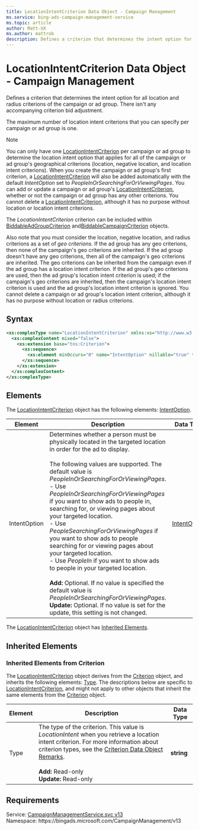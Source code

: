```yaml
---
title: LocationIntentCriterion Data Object - Campaign Management
ms.service: bing-ads-campaign-management-service
ms.topic: article
author: Matt-UX
ms.author: mattrob
description: Defines a criterion that determines the intent option for all location and radius criterions of the campaign or ad group.
---
```

# LocationIntentCriterion Data Object - Campaign Management
Defines a criterion that determines the intent option for all location and radius criterions of the campaign or ad group. There isn't any accompanying criterion bid adjustment. 

The maximum number of location intent criterions that you can specify per campaign or ad group is one.

> [!NOTE]
> You can only have one [LocationIntentCriterion](locationintentcriterion.md) per campaign or ad group to determine the location intent option that applies for all of the campaign or ad group's geographical criterions (location, negative location, and location intent criterions). When you create the campaign or ad group's first criterion, a [LocationIntentCriterion](locationintentcriterion.md) will also be added automatically with the default *IntentOption* set to *PeopleInOrSearchingForOrViewingPages*. You can add or update a campaign or ad group's [LocationIntentCriterion](locationintentcriterion.md), whether or not the campaign or ad group has any other criterions. You cannot delete a [LocationIntentCriterion](locationintentcriterion.md), although it has no purpose without location or location intent criterions. 

The *LocationIntentCriterion* criterion can be included within [BiddableAdGroupCriterion](biddableadgroupcriterion.md) and[BiddableCampaignCriterion](biddablecampaigncriterion.md) objects. 

Also note that you must consider the location, negative location, and radius criterions as a set of *geo criterions*. If the ad group has any geo criterions, then none of the campaign's geo criterions are inherited. If the ad group doesn't have any geo criterions, then all of the campaign's geo criterions are inherited. The geo criterions can be inherited from the campaign even if the ad group has a location intent criterion. If the ad group's geo criterions are used, then the ad group's location intent criterion is used; if the campaign's geo criterions are inherited, then the campaign's location intent criterion is used and the ad group's location intent criterion is ignored. You cannot delete a campaign or ad group's location intent criterion, although it has no purpose without location or radius criterions. 

## Syntax
```xml
<xs:complexType name="LocationIntentCriterion" xmlns:xs="http://www.w3.org/2001/XMLSchema">
  <xs:complexContent mixed="false">
    <xs:extension base="tns:Criterion">
      <xs:sequence>
        <xs:element minOccurs="0" name="IntentOption" nillable="true" type="tns:IntentOption" />
      </xs:sequence>
    </xs:extension>
  </xs:complexContent>
</xs:complexType>
```

## <a name="elements"></a>Elements

The [LocationIntentCriterion](locationintentcriterion.md) object has the following elements: [IntentOption](#intentoption).

|Element|Description|Data Type|
|-----------|---------------|-------------|
|<a name="intentoption"></a>IntentOption|Determines whether a person must be physically located in the targeted location in order for the ad to display.<br/><br/>The following values are supported. The default value is *PeopleInOrSearchingForOrViewingPages*.<br/>- Use *PeopleInOrSearchingForOrViewingPages* if you want to show ads to people in, searching for, or viewing pages about your targeted location.<br/>- Use *PeopleSearchingForOrViewingPages* if you want to show ads to people searching for or viewing pages about your targeted location.<br/>- Use *PeopleIn* if you want to show ads to people in your targeted location.<br/><br/>**Add:** Optional. If no value is specified the default value is *PeopleInOrSearchingForOrViewingPages*.<br/>**Update:** Optional. If no value is set for the update, this setting is not changed.|[IntentOption](intentoption.md)|

The [LocationIntentCriterion](locationintentcriterion.md) object has [Inherited Elements](#inheritedelements).

## <a name="inheritedelements"></a>Inherited Elements

### <a name="inheritedelementscriterion"></a>Inherited Elements from Criterion
The [LocationIntentCriterion](locationintentcriterion.md) object derives from the [Criterion](criterion.md) object, and inherits the following elements: [Type](#type). The descriptions below are specific to [LocationIntentCriterion](locationintentcriterion.md), and might not apply to other objects that inherit the same elements from the [Criterion](criterion.md) object.  

|Element|Description|Data Type|
|-----------|---------------|-------------|
|<a name="type"></a>Type|The type of the criterion. This value is *LocationIntent* when you retrieve a location intent criterion. For more information about criterion types, see the [Criterion Data Object Remarks](criterion.md#remarks).<br/><br/>**Add:** Read-only<br/>**Update:** Read-only|**string**|

## Requirements
Service: [CampaignManagementService.svc v13](https://campaign.api.bingads.microsoft.com/Api/Advertiser/CampaignManagement/v13/CampaignManagementService.svc)  
Namespace: https\://bingads.microsoft.com/CampaignManagement/v13  

